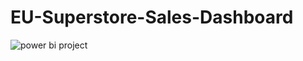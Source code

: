 # EU-Superstore-Sales-Dashboard
![power bi project](https://github.com/aryandalal121/EU-Superstore-Sales-Dashboard/assets/148646977/9fdd578d-1719-455a-abdc-83adcefc4817)
